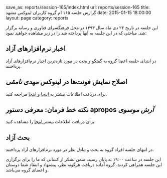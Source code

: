 save_as: reports/session-165/index.html
url: reports/session-165
title: گزارش جلسه ۱۶۵ ام گروه کاربران لینوکس مشهد
date: 2015-01-15 18:00:00
layout: page
category: reports

این جلسه در تاریخ ۲۴ دی ماه سال ۱۳۹۳ در محل فرهنگسرای فناوری و رسانه برگزار شد. مباحثی که در این جلسه به آنها پرداخته شد را در زیر مشاهده خواهید نمود:

<!--more-->

## اخبار نرم‌افزارهای آزاد

در ابتدای جلسه اعضا گروه به گفتگو و بحث در مورد تازه‌ترین اخبار نرم‌افزارهای آزاد پرداختند.

## اصلاح نمایش فونت‌ها در لینوکس *مهدی نامقی*

برای دریافت اطلاعات بیشتر به[ اینجا](http://www.webupd8.org/2013/06/better-font-rendering-in-linux-with.html) و[ اینجا](http://www.webupd8.org/2013/06/install-openjdk-patched-with-font-fixes.html) مراجعه کنید.

## نکته خط فرمان: معرفی دستور apropos *آرش موسوی*

برای دریافت اطلاعات بیشتر[ اینجا](http://www.computerhope.com/unix/apropos.htm) را مشاهده کنید.


## بحث آزاد

در انتهای جلسه افراد گروه به بحث و تبادل نظر در مورد نرم‌افزارهای آزاد پرداختند.

این جلسه در ساعت ۱۹:۰۰ به پایان رسید. ضمن تشکر از کسانی که ما را برای برگزاری این جلسه همراهی کردند.
گروه آماده دریافت هرگونه نظر، پیشنهاد و انتقاد شما دوستان و اعضای گروه می‌باشد.
